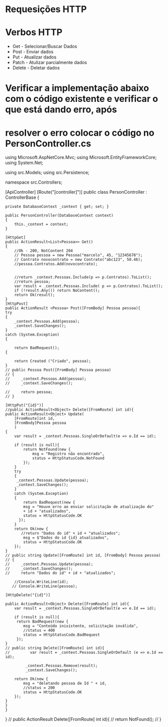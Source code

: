 # Requesições HTTP

# Verbos HTTP
- Get - Selecionar/Buscar Dados
- Post - Enviar dados
- Put - Atualizar dados
- Patch - Atulizar parcialmente dados
- Delete - Deletar dados




# Verificar a implementação abaixo com o código existente e verificar o que está dando erro, após 
# resolver o erro colocar o código no PersonController.cs 

using Microsoft.AspNetCore.Mvc;
using Microsoft.EntityFrameworkCore;
using System.Net;

using src.Models;
using src.Persistence;

namespace src.Controllers;

[ApiController]
[Route("[controller]")]
public class PersonController : ControllerBase
{

    private DatabaseContext _context { get; set; }

    public PersonController(DatabaseContext context)
    {
        this._context = context;
    }

    [HttpGet]
    public ActionResult<List<Pessoa>> Get()
    {
        //Ok - 200, NotContent 204
        // Pessoa pessoa = new Pessoa("marcelo", 45, "12345678");
        // Contrato novocontrato = new Contrato("abc123", 50.46);
        //pessoa.Contratos.Add(novocontrato);
        

        //return _context.Pessoas.Include(p => p.Contratos).ToList();
        //return pessoa;
        var result = _context.Pessoas.Include( p => p.Contratos).ToList();
        if (!result.Any()) return NoContent();
        return Ok(result);
    }
    [HttpPost]
    public ActionResult <Pessoa> Post([FromBody] Pessoa pessoa){
    try
    {
        _context.Pessoas.Add(pessoa);
        _context.SaveChanges();   
    }
    catch (System.Exception)
    {
        
        return BadRequest();
    {
        
        return Created ("Criado", pessoa);
    }
    // public Pessoa Post([FromBody] Pessoa pessoa)
    // {
    //     _context.Pessoas.Add(pessoa);
    //     _context.SaveChanges();

    //     return pessoa;
    // }
    
    [HttpPut("{id}")]
    //public ActionResult<Object> Delete([FromRoute] int id){
    public ActionResult<Object> Update(
        [FromRoute]int id, 
        [FromBody]Pessoa pessoa
        )
    {
        var result = _context.Pessoas.SingleOrDefault(e => e.Id == id);
        
        if (result is null){
            return NotFound(new {
                msg = "Registro não encontrado",
                status = HttpStatusCode.NotFound
            });
        }
        try
        {
         _context.Pessoas.Update(pessoa);
         _context.SaveChanges();
        }
        catch (System.Exception)
        {
            return BadRequest(new {
            msg = "Houve erro ao enviar solicitação de atualização do" 
            + id + "atualizados",
            status = HttpStatusCode.OK
          }); 
        }
        return Ok(new {
           //return "Dados do id" + id + "atualizados";
            msg = $"Dados do id {id} atualizados",
            status = HttpStatusCode.OK
        });
    }
    // public string Update([FromRoute] int id, [FromBody] Pessoa pessoa)
    // {
    //     _context.Pessoas.Update(pessoa);
    //     _context.SaveChanges();
    //     return "Dados do id" + id + "atualizados";

        //Console.WriteLine(id);
       // Console.WriteLine(pessoa);
    
    [HttpDelete("{id}")]

    public ActionResult<Object> Delete([FromRoute] int id){
        var result = _context.Pessoas.SingleOrDefault(e => e.Id == id);

        if (result is null){
         return BadRequest(new {
            msg = "Conteúdo inixistente, solicitação inválida",
            //status = 400
            status = HttpStatusCode.BadRequest
         });
    }
    // public string Delete([FromRoute] int id){
    //         var result = _context.Pessoas.SingleOrDefault (e => e.Id == id);

             _context.Pessoas.Remove(result);
             _context.SaveChanges();
        
        return Ok(new {
            msg = "deletando pessoa de Id " + id,
            //status = 200
            status = HttpStatusCode.OK
        });
    }
    }
    }
}
    // public ActionResult Delete([FromRoute] int id){
    //     return NotFound();
    // }
    

